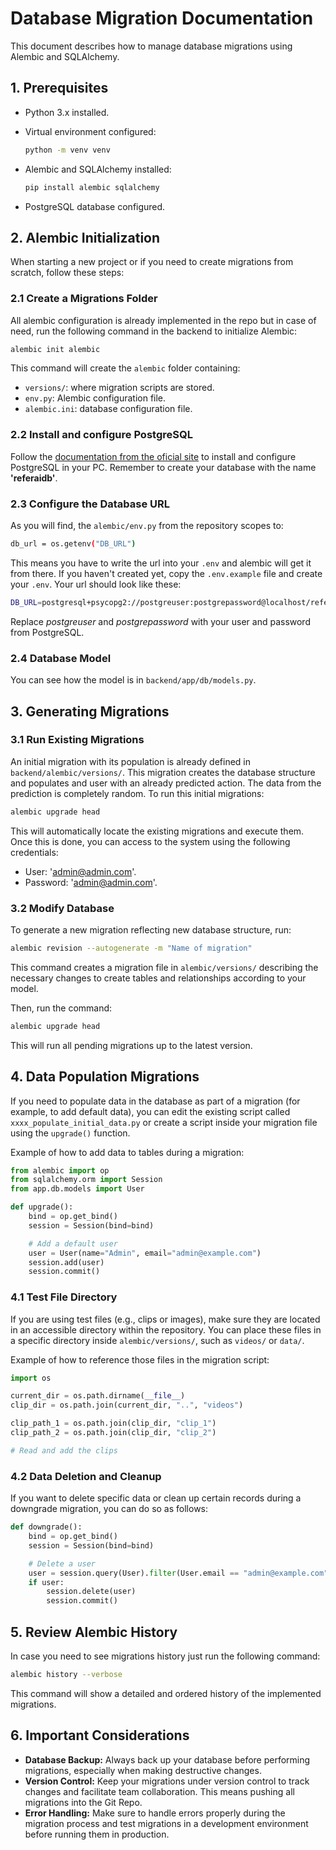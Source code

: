 # Database Migration Documentation

This document describes how to manage database migrations using Alembic and SQLAlchemy.

## 1. Prerequisites

- Python 3.x installed.
- Virtual environment configured:
    ```bash
    python -m venv venv
    ```
- Alembic and SQLAlchemy installed:

    ```bash
    pip install alembic sqlalchemy
    ```

- PostgreSQL database configured.

## 2. Alembic Initialization

When starting a new project or if you need to create migrations from scratch, follow these steps:

### 2.1 Create a Migrations Folder

All alembic configuration is already implemented in the repo but in case of need, run the following command in the backend to initialize Alembic:

```bash
alembic init alembic
```

This command will create the `alembic` folder containing:

- `versions/`: where migration scripts are stored.
- `env.py`: Alembic configuration file.
- `alembic.ini`: database configuration file.

### 2.2 Install and configure PostgreSQL

Follow the [documentation from the oficial site](https://www.postgresql.org/docs/) to install and configure PostgreSQL in your PC. Remember to create your database with the name **'referaidb'**.

### 2.3 Configure the Database URL

As you will find, the `alembic/env.py` from the repository scopes to:
```bash
db_url = os.getenv("DB_URL")
```
This means you have to write the url into your `.env` and alembic will get it from there. If you haven't created yet, copy the `.env.example` file and create your `.env`. Your url should look like these:
```bash
DB_URL=postgresql+psycopg2://postgreuser:postgrepassword@localhost/referaidb
```
Replace *postgreuser* and *postgrepassword* with your user and password from PostgreSQL. 

### 2.4 Database Model

You can see how the model is in `backend/app/db/models.py`.

## 3. Generating Migrations

### 3.1 Run Existing Migrations

An initial migration with its population is already defined in `backend/alembic/versions/`. This migration creates the database structure and populates and user with an already predicted action. The data from the prediction is completely random. To run this initial migrations:

```bash
alembic upgrade head
```

This will automatically locate the existing migrations and execute them. Once this is done, you can access to the system using the following credentials:
- User: 'admin@admin.com'.
- Password: 'admin@admin.com'.

### 3.2 Modify Database

To generate a new migration reflecting new database structure, run:

```bash
alembic revision --autogenerate -m "Name of migration"
```

This command creates a migration file in `alembic/versions/` describing the necessary changes to create tables and relationships according to your model.

Then, run the command:

```bash
alembic upgrade head
```

This will run all pending migrations up to the latest version.

## 4. Data Population Migrations

If you need to populate data in the database as part of a migration (for example, to add default data), you can edit the existing script called `xxxx_populate_initial_data.py` or create a script inside your migration file using the `upgrade()` function.

Example of how to add data to tables during a migration:

```python
from alembic import op
from sqlalchemy.orm import Session
from app.db.models import User

def upgrade():
    bind = op.get_bind()
    session = Session(bind=bind)

    # Add a default user
    user = User(name="Admin", email="admin@example.com")
    session.add(user)
    session.commit()
```

### 4.1 Test File Directory

If you are using test files (e.g., clips or images), make sure they are located in an accessible directory within the repository. You can place these files in a specific directory inside `alembic/versions/`, such as `videos/` or `data/`.

Example of how to reference those files in the migration script:

```python
import os

current_dir = os.path.dirname(__file__)
clip_dir = os.path.join(current_dir, "..", "videos")

clip_path_1 = os.path.join(clip_dir, "clip_1")
clip_path_2 = os.path.join(clip_dir, "clip_2")

# Read and add the clips
```

### 4.2 Data Deletion and Cleanup

If you want to delete specific data or clean up certain records during a downgrade migration, you can do so as follows:

```python
def downgrade():
    bind = op.get_bind()
    session = Session(bind=bind)

    # Delete a user
    user = session.query(User).filter(User.email == "admin@example.com").first()
    if user:
        session.delete(user)
        session.commit()
```

## 5. Review Alembic History

In case you need to see migrations history just run the following command:

```bash
alembic history --verbose
```

This command will show a detailed and ordered history of the implemented migrations.

## 6. Important Considerations

- **Database Backup:** Always back up your database before performing migrations, especially when making destructive changes.
- **Version Control:** Keep your migrations under version control to track changes and facilitate team collaboration. This means pushing all migrations into the Git Repo.
- **Error Handling:** Make sure to handle errors properly during the migration process and test migrations in a development environment before running them in production.
